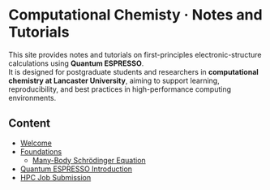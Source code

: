 # Computational Chemisty · Notes and Tutorials

This site provides notes and tutorials on first-principles electronic-structure calculations using **Quantum ESPRESSO**.  
It is designed for postgraduate students and researchers in **computational chemistry at Lancaster University**, aiming to support learning, reproducibility, and best practices in high-performance computing environments.

## Content
- [Welcome](welcome.md)
- [Foundations](foundations/welcome.md)
  - [Many-Body Schr&ouml;dinger Equation](foundations/MBSE.md)
- [Quantum ESPRESSO Introduction](qe_intro.md)
- [HPC Job Submission](hpc_usage.md)


